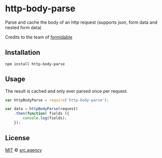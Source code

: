 # http-body-parse

Parse and cache the body of an http request (supports json, form data and nested form data)

Credits to the team of [formidable](https://github.com/felixge/node-formidable)

## Installation

```shell
npm install http-body-parse
```

## Usage

The result is cached and only ever parsed once per request.

```js
var httpBodyParse = require('http-body-parse');

var data = httpBodyParse(request)
	.then(function( fields ){
		console.log(fields);
	});
```

## License

[MIT](http://opensource.org/licenses/MIT) © [src.agency](http://src.agency)

